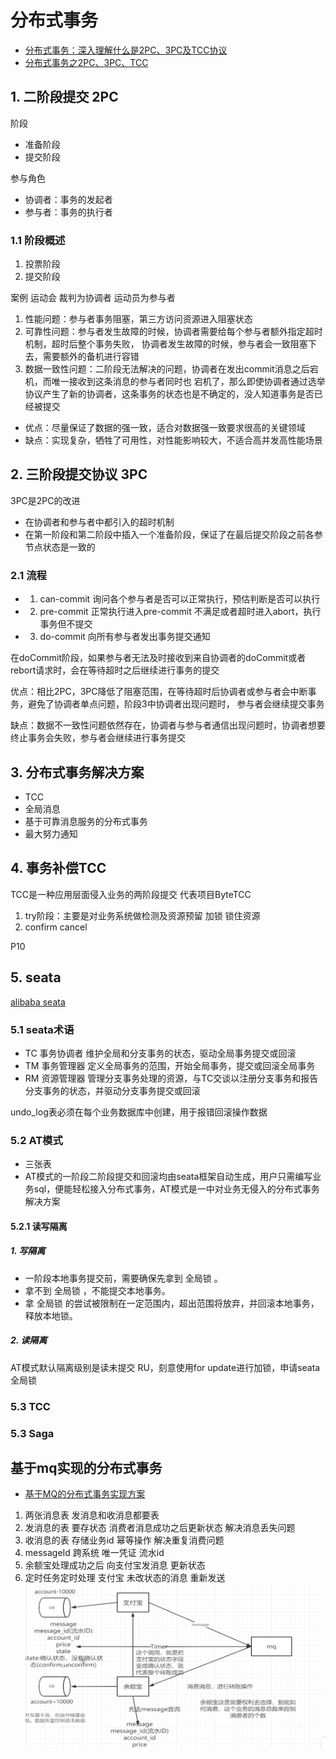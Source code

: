 # 分布式事务

* [分布式事务：深入理解什么是2PC、3PC及TCC协议](https://blog.csdn.net/bjweimengshu/article/details/86698036)
* [分布式事务之2PC、3PC、TCC](https://blog.csdn.net/Delicious_Life/article/details/107934574/)

##  1. 二阶段提交 2PC

阶段

* 准备阶段
* 提交阶段

参与角色

* 协调者：事务的发起者
* 参与者：事务的执行者

### 1.1 阶段概述

1. 投票阶段
2. 提交阶段

案例 运动会 裁判为协调者 运动员为参与者

1. 性能问题：参与者事务阻塞，第三方访问资源进入阻塞状态
2. 可靠性问题：参与者发生故障的时候，协调者需要给每个参与者额外指定超时机制，超时后整个事务失败，
   协调者发生故障的时候，参与者会一致阻塞下去，需要额外的备机进行容错
3. 数据一致性问题：二阶段无法解决的问题，协调者在发出commit消息之后宕机，而唯一接收到这条消息的参与者同时也
   宕机了，那么即使协调者通过选举协议产生了新的协调者，这条事务的状态也是不确定的，没人知道事务是否已经被提交
   
* 优点：尽量保证了数据的强一致，适合对数据强一致要求很高的关键领域
* 缺点：实现复杂，牺牲了可用性，对性能影响较大，不适合高并发高性能场景

## 2. 三阶段提交协议 3PC

3PC是2PC的改进
* 在协调者和参与者中都引入的超时机制
* 在第一阶段和第二阶段中插入一个准备阶段，保证了在最后提交阶段之前各参节点状态是一致的

### 2.1 流程

* 1. can-commit 询问各个参与者是否可以正常执行，预估判断是否可以执行
* 2. pre-commit 正常执行进入pre-commit 不满足或者超时进入abort，执行事务但不提交
* 3. do-commit 向所有参与者发出事务提交通知
    
在doCommit阶段，如果参与者无法及时接收到来自协调者的doCommit或者rebort请求时，会在等待超时之后继续进行事务的提交

优点：相比2PC，3PC降低了阻塞范围，在等待超时后协调者或参与者会中断事务，避免了协调者单点问题，阶段3中协调者出现问题时，
参与者会继续提交事务

缺点：数据不一致性问题依然存在，协调者与参与者通信出现问题时，协调者想要终止事务会失败，参与者会继续进行事务提交

## 3. 分布式事务解决方案

* TCC
* 全局消息
* 基于可靠消息服务的分布式事务
* 最大努力通知

## 4. 事务补偿TCC

TCC是一种应用层面侵入业务的两阶段提交 代表项目ByteTCC

1. try阶段：主要是对业务系统做检测及资源预留 加锁 锁住资源
2. confirm cancel 

P10

## 5. seata

[alibaba seata](https://www.it235.com/%E9%AB%98%E7%BA%A7%E6%A1%86%E6%9E%B6/SpringCloudAlibaba/seata.html#seata%E7%AE%80%E4%BB%8B)

### 5.1 seata术语

* TC 事务协调者 维护全局和分支事务的状态，驱动全局事务提交或回滚
* TM 事务管理器 定义全局事务的范围，开始全局事务，提交或回滚全局事务
* RM 资源管理器 管理分支事务处理的资源，与TC交谈以注册分支事务和报告分支事务的状态，并驱动分支事务提交或回滚

undo_log表必须在每个业务数据库中创建，用于报错回滚操作数据

### 5.2 AT模式

* 三张表
* AT模式的一阶段二阶段提交和回滚均由seata框架自动生成，用户只需编写业务sql，便能轻松接入分布式事务，AT模式是一中对业务无侵入的分布式事务解决方案

#### 5.2.1 读写隔离

##### 1. 写隔离

* 一阶段本地事务提交前，需要确保先拿到 全局锁 。
* 拿不到 全局锁 ，不能提交本地事务。
* 拿 全局锁 的尝试被限制在一定范围内，超出范围将放弃，并回滚本地事务，释放本地锁。

##### 2. 读隔离

AT模式默认隔离级别是读未提交 RU，刻意使用for update进行加锁，申请seata全局锁

### 5.3 TCC

### 5.3 Saga

## 基于mq实现的分布式事务

* [基于MQ的分布式事务实现方案](https://blog.csdn.net/m0_71777195/article/details/126622078)

1. 两张消息表 发消息和收消息都要表
2. 发消息的表 要存状态 消费者消息成功之后更新状态 解决消息丢失问题 
3. 收消息的表 存储业务id 幂等操作 解决重复消费问题
4. messageId 跨系统 唯一凭证 流水id
5. 余额宝处理成功之后 向支付宝发消息 更新状态
6. 定时任务定时处理 支付宝 未改状态的消息 重新发送
![avatar](pics/支付宝余额宝基于mq的分布式事务.png)

